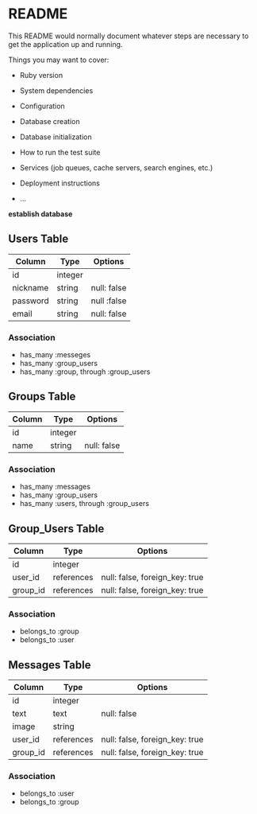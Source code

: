 # README

This README would normally document whatever steps are necessary to get the
application up and running.

Things you may want to cover:

* Ruby version

* System dependencies

* Configuration

* Database creation

* Database initialization

* How to run the test suite

* Services (job queues, cache servers, search engines, etc.)

* Deployment instructions

* ...


**establish database**

## Users Table

|Column|Type|Options|
|------|----|-------|
|id|integer||
|nickname|string|null: false|
|password|string|null :false|
|email|string|null: false|
### Association
- has_many :messeges
- has_many :group_users
- has_many :group, through :group_users

## Groups Table
|Column|Type|Options|
|------|----|-------|
|id|integer||
|name|string|null: false|
### Association
- has_many :messages
- has_many :group_users
- has_many :users, through :group_users


## Group_Users Table
|Column|Type|Options|
|------|----|-------|
|id|integer||
|user_id|references|null: false, foreign_key: true|
|group_id|references|null: false, foreign_key: true|
### Association
- belongs_to :group
- belongs_to :user

## Messages Table
|Column|Type|Options|
|------|----|-------|
|id|integer||
|text|text|null: false|
|image|string||
|user_id|references|null: false, foreign_key: true|
|group_id|references|null: false, foreign_key: true|
### Association
- belongs_to :user
- belongs_to :group